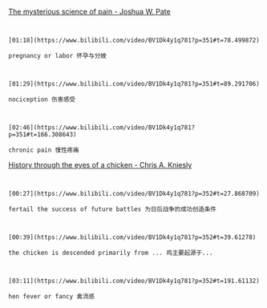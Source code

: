 [The mysterious science of pain - Joshua W. Pate](https://www.bilibili.com/video/BV1Dk4y1q781?p=351)


```ad-note


[01:18](https://www.bilibili.com/video/BV1Dk4y1q781?p=351#t=78.499872)

pregnancy or labor 怀孕与分娩

```

```ad-note


[01:29](https://www.bilibili.com/video/BV1Dk4y1q781?p=351#t=89.291706)

nociception 伤害感受

```

```ad-note


[02:46](https://www.bilibili.com/video/BV1Dk4y1q781?p=351#t=166.308643)

chronic pain 慢性疼痛

```




[History through the eyes of a chicken - Chris A. Kniesly](https://www.bilibili.com/video/BV1Dk4y1q781?p=352)


```ad-note


[00:27](https://www.bilibili.com/video/BV1Dk4y1q781?p=352#t=27.868709)

fertail the success of future battles 为日后战争的成功创造条件

```

```ad-note


[00:39](https://www.bilibili.com/video/BV1Dk4y1q781?p=352#t=39.61278)

the chicken is descended primarily from ... 鸡主要起源于...

```


```ad-note


[03:11](https://www.bilibili.com/video/BV1Dk4y1q781?p=352#t=191.61132)

hen fever or fancy 禽流感

```
